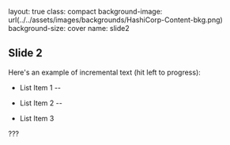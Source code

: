 layout: true
class: compact
background-image: url(../../assets/images/backgrounds/HashiCorp-Content-bkg.png)
background-size: cover
name: slide2

## Slide 2

Here's an example of incremental text (hit left to progress):

- List Item 1
--

- List Item 2
--

- List Item 3

???